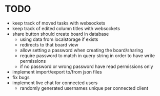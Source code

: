 # TODO
- keep track of moved tasks with websockets
- keep track of edited column titles with websockets
- share button should create board in database
    - using data from localstorage if exists
    - redirects to that board view
    - allow setting a password when creating the board/sharing
    - require password to match in query string in order to have write permissions
    - if no password or wrong password have read permissions only
- implement import/export to/from json files
- fix bugs
- implement live chat for connected users
    - randomly generated usernames unique per connected client
